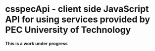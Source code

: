 # csspecApi - client side JavaScript API for using services provided by PEC University of Technology

 **This is a work under progress**
